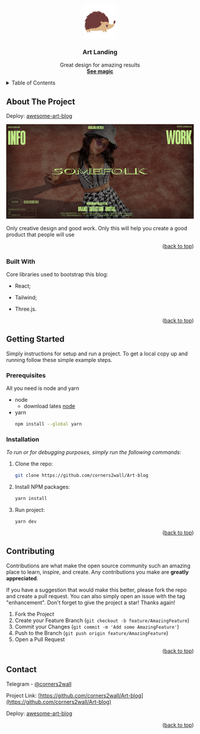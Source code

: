 <a name="readme-top"></a>

<!-- PROJECT LOGO -->
<br />
<div align="center">
  <a href="https://github.com/corners2wall/Art-blog">
    <img src="images/logo.png" alt="Logo" width="90" height="90">
  </a>

  <h3 align="center">Art Landing</h3>

  <p align="center">
    Great design for amazing results
    <br />
    <a href="https://my-awesome-art-blog.netlify.app/"><strong>See magic</strong></a>
  </p>
</div>


<!-- TABLE OF CONTENTS -->
<details>
  <summary>Table of Contents</summary>
  <ol>
    <li>
      <a href="#about-the-project">About The Project</a>
      <ul>
        <li><a href="#built-with">Built With</a></li>
      </ul>
    </li>
    <li>
      <a href="#getting-started">Getting Started</a>
      <ul>
        <li><a href="#prerequisites">Prerequisites</a></li>
        <li><a href="#installation">Installation</a></li>
      </ul>
    </li>
    <li><a href="#contributing">Contributing</a></li>
    <li><a href="#contact">Contact</a></li>
  </ol>
</details>



<!-- ABOUT THE PROJECT -->
## About The Project

Deploy: [awesome-art-blog](https://my-awesome-art-blog.netlify.app/)

[![Product Name Screen Shot][product-screenshot]](https://my-awesome-art-blog.netlify.app/)

Only creative design and good work. Only this will help you create a good product that people will use

<p align="right">(<a href="#readme-top">back to top</a>)</p>

### Built With

Core libraries used to bootstrap this blog:

* React;

* Tailwind;
* Three.js.

<p align="right">(<a href="#readme-top">back to top</a>)</p>

<!-- GETTING STARTED -->
## Getting Started

Simply instructions for setup and run a project.
To get a local copy up and running follow these simple example steps.

### Prerequisites

All you need is node and yarn
* node
    - download lates [node](https://nodejs.org/en)
* yarn
  ```sh
  npm install --global yarn
  ```

### Installation

_To run or for debugging purposes, simply run the following commands:_

1. Clone the repo:
   ```sh
   git clone https://github.com/corners2wall/Art-blog
   ```
2. Install NPM packages:
   ```sh
   yarn install
   ```
3. Run project:
    ```
    yarn dev
    ```

<p align="right">(<a href="#readme-top">back to top</a>)</p>


<!-- CONTRIBUTING -->
## Contributing

Contributions are what make the open source community such an amazing place to learn, inspire, and create. Any contributions you make are **greatly appreciated**.

If you have a suggestion that would make this better, please fork the repo and create a pull request. You can also simply open an issue with the tag "enhancement".
Don't forget to give the project a star! Thanks again!

1. Fork the Project
2. Create your Feature Branch (`git checkout -b feature/AmazingFeature`)
3. Commit your Changes (`git commit -m 'Add some AmazingFeature'`)
4. Push to the Branch (`git push origin feature/AmazingFeature`)
5. Open a Pull Request

<p align="right">(<a href="#readme-top">back to top</a>)</p>


<!-- CONTACT -->
## Contact

Telegram - [@corners2wall](https://t.me/corners2wall)

Project Link: [https://github.com/corners2wall/Art-blog](https://github.com/corners2wall/Art-blog)

Deploy: [awesome-art-blog](https://my-awesome-art-blog.netlify.app/)

<p align="right">(<a href="#readme-top">back to top</a>)</p>

[product-screenshot]: images/preview.png